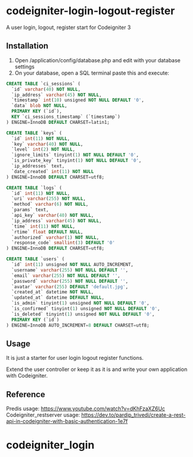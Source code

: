 # codeigniter-login-logout-register
A user login, logout, register start for Codeigniter 3

## Installation
1. Open /application/config/database.php and edit with your database settings
2. On your database, open a SQL terminal paste this and execute:

```sql
CREATE TABLE `ci_sessions` (
  `id` varchar(40) NOT NULL,
  `ip_address` varchar(45) NOT NULL,
  `timestamp` int(10) unsigned NOT NULL DEFAULT '0',
  `data` blob NOT NULL,
  PRIMARY KEY (`id`),
  KEY `ci_sessions_timestamp` (`timestamp`)
) ENGINE=InnoDB DEFAULT CHARSET=latin1;

CREATE TABLE `keys` (
  `id` int(11) NOT NULL,
  `key` varchar(40) NOT NULL,
  `level` int(2) NOT NULL,
  `ignore_limits` tinyint(1) NOT NULL DEFAULT '0',
  `is_private_key` tinyint(1) NOT NULL DEFAULT '0',
  `ip_addresses` text,
  `date_created` int(11) NOT NULL
) ENGINE=InnoDB DEFAULT CHARSET=utf8;

CREATE TABLE `logs` (
  `id` int(11) NOT NULL,
  `uri` varchar(255) NOT NULL,
  `method` varchar(6) NOT NULL,
  `params` text,
  `api_key` varchar(40) NOT NULL,
  `ip_address` varchar(45) NOT NULL,
  `time` int(11) NOT NULL,
  `rtime` float DEFAULT NULL,
  `authorized` varchar(1) NOT NULL,
  `response_code` smallint(3) DEFAULT '0'
) ENGINE=InnoDB DEFAULT CHARSET=utf8;

CREATE TABLE `users` (
  `id` int(11) unsigned NOT NULL AUTO_INCREMENT,
  `username` varchar(255) NOT NULL DEFAULT '',
  `email` varchar(255) NOT NULL DEFAULT '',
  `password` varchar(255) NOT NULL DEFAULT '',
  `avatar` varchar(255) DEFAULT 'default.jpg',
  `created_at` datetime NOT NULL,
  `updated_at` datetime DEFAULT NULL,
  `is_admin` tinyint(1) unsigned NOT NULL DEFAULT '0',
  `is_confirmed` tinyint(1) unsigned NOT NULL DEFAULT '0',
  `is_deleted` tinyint(1) unsigned NOT NULL DEFAULT '0',
  PRIMARY KEY (`id`)
) ENGINE=InnoDB AUTO_INCREMENT=8 DEFAULT CHARSET=utf8;
```

## Usage
It is just a starter for user login logout register functions.

Extend the user controller or keep it as it is and write your own application with Codeigniter.

## Reference
Predis usage:
https://www.youtube.com/watch?v=dKhFzaXZ6Uc
Codeigniter_restserver usage:
https://dev.to/pardip_trivedi/create-a-rest-api-in-codeigniter-with-basic-authentication-1e7f

# codeigniter_login

